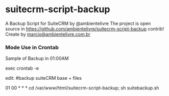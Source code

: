 # suitecrm-script-backup
A Backup Script for SuiteCRM by @ambientelivre
The project is open source in https://github.com/ambientelivre/suitecrm-script-backup
contrib!
Create by marcio@ambientelivre.com.br


### Mode Use in Crontab
Sample of Backup in 01:00AM

exec crontab -e

edit:
#backup suiteCRM base + files

01 00 * * * cd /var/www/html/suitecrm-script-backup; sh suitebackup.sh
